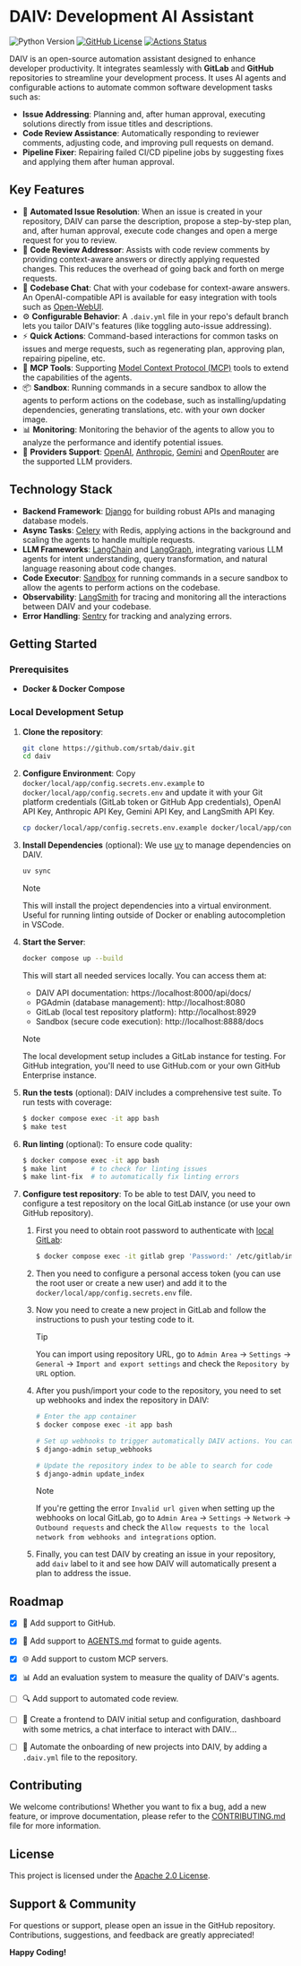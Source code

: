 # DAIV: Development AI Assistant

![Python Version](https://img.shields.io/python/required-version-toml?tomlFilePath=https%3A%2F%2Fraw.githubusercontent.com%2Fsrtab%2Fdaiv%2Fmain%2Fpyproject.toml)
[![GitHub License](https://img.shields.io/github/license/srtab/daiv)](https://github.com/srtab/daiv/blob/main/LICENSE)
[![Actions Status](https://github.com/srtab/daiv/actions/workflows/ci.yml/badge.svg)](https://github.com/srtab/daiv/actions)

DAIV is an open-source automation assistant designed to enhance developer productivity. It integrates seamlessly with **GitLab** and **GitHub** repositories to streamline your development process. It uses AI agents and configurable actions to automate common software development tasks such as:

- **Issue Addressing**: Planning and, after human approval, executing solutions directly from issue titles and descriptions.
- **Code Review Assistance**: Automatically responding to reviewer comments, adjusting code, and improving pull requests on demand.
- **Pipeline Fixer**: Repairing failed CI/CD pipeline jobs by suggesting fixes and applying them after human approval.

## Key Features

- 🚀 **Automated Issue Resolution**: When an issue is created in your repository, DAIV can parse the description, propose a step-by-step plan, and, after human approval, execute code changes and open a merge request for you to review.
- 💬 **Code Review Addressor**: Assists with code review comments by providing context-aware answers or directly applying requested changes. This reduces the overhead of going back and forth on merge requests.
- 🧠 **Codebase Chat**: Chat with your codebase for context-aware answers. An OpenAI-compatible API is available for easy integration with tools such as [Open-WebUI](https://github.com/open-webui/open-webui).
- ⚙️ **Configurable Behavior**: A `.daiv.yml` file in your repo's default branch lets you tailor DAIV's features (like toggling auto-issue addressing).
- ⚡ **Quick Actions**: Command-based interactions for common tasks on issues and merge requests, such as regenerating plan, approving plan, repairing pipeline, etc.
- 🔧 **MCP Tools**: Supporting [Model Context Protocol (MCP)](https://modelcontextprotocol.io/) tools to extend the capabilities of the agents.
- 📦 **Sandbox**: Running commands in a secure sandbox to allow the agents to perform actions on the codebase, such as installing/updating dependencies, generating translations, etc. with your own docker image.
- 📊 **Monitoring**: Monitoring the behavior of the agents to allow you to analyze the performance and identify potential issues.
- 🤖 **Providers Support**: [OpenAI](https://openai.com/api/), [Anthropic](https://www.anthropic.com/api), [Gemini](https://ai.google.dev/gemini) and [OpenRouter](https://openrouter.ai/) are the supported LLM providers.

## Technology Stack

- **Backend Framework**: [Django](https://www.djangoproject.com/) for building robust APIs and managing database models.
- **Async Tasks**: [Celery](https://docs.celeryproject.org/) with Redis, applying actions in the background and scaling the agents to handle multiple requests.
- **LLM Frameworks**: [LangChain](https://python.langchain.com/) and [LangGraph](https://langchain-ai.github.io/langgraph), integrating various LLM agents for intent understanding, query transformation, and natural language reasoning about code changes.
- **Code Executor**: [Sandbox](https://github.com/srtab/daiv-sandbox/) for running commands in a secure sandbox to allow the agents to perform actions on the codebase.
- **Observability**: [LangSmith](https://www.langchain.com/langsmith) for tracing and monitoring all the interactions between DAIV and your codebase.
- **Error Handling**: [Sentry](https://sentry.io/) for tracking and analyzing errors.

## Getting Started

### Prerequisites

- **Docker & Docker Compose**

### Local Development Setup

1. **Clone the repository**:

   ```bash
   git clone https://github.com/srtab/daiv.git
   cd daiv
   ```

2. **Configure Environment**:
   Copy `docker/local/app/config.secrets.env.example` to `docker/local/app/config.secrets.env` and update it with your Git platform credentials (GitLab token or GitHub App credentials), OpenAI API Key, Anthropic API Key, Gemini API Key, and LangSmith API Key.

   ```bash
   cp docker/local/app/config.secrets.env.example docker/local/app/config.secrets.env
   ```

3. **Install Dependencies** (optional):
   We use [uv](https://docs.astral.sh/uv/) to manage dependencies on DAIV.

   ```bash
   uv sync
   ```

   > [!NOTE]
   > This will install the project dependencies into a virtual environment. Useful for running linting outside of Docker or enabling autocompletion in VSCode.

4. **Start the Server**:

   ```bash
   docker compose up --build
   ```

   This will start all needed services locally. You can access them at:

   - DAIV API documentation: https://localhost:8000/api/docs/
   - PGAdmin (database management): http://localhost:8080
   - GitLab (local test repository platform): http://localhost:8929
   - Sandbox (secure code execution): http://localhost:8888/docs

   > [!NOTE]
   > The local development setup includes a GitLab instance for testing. For GitHub integration, you'll need to use GitHub.com or your own GitHub Enterprise instance.

5. **Run the tests** (optional):
   DAIV includes a comprehensive test suite. To run tests with coverage:

   ```bash
   $ docker compose exec -it app bash
   $ make test
   ```

6. **Run linting** (optional):
   To ensure code quality:

   ```bash
   $ docker compose exec -it app bash
   $ make lint      # to check for linting issues
   $ make lint-fix  # to automatically fix linting errors
   ```

7. **Configure test repository**:
   To be able to test DAIV, you need to configure a test repository on the local GitLab instance (or use your own GitHub repository).

   1. First you need to obtain root password to authenticate with [local GitLab](http://localhost:8929):

      ```bash
      $ docker compose exec -it gitlab grep 'Password:' /etc/gitlab/initial_root_password
      ```

   2. Then you need to configure a personal access token (you can use the root user or create a new user) and add it to the `docker/local/app/config.secrets.env` file.

   3. Now you need to create a new project in GitLab and follow the instructions to push your testing code to it.

      > [!TIP]
      > You can import using repository URL, go to `Admin Area` -> `Settings` -> `General` -> `Import and export settings` and check the `Repository by URL` option.

   4. After you push/import your code to the repository, you need to set up webhooks and index the repository in DAIV:

      ```bash
      # Enter the app container
      $ docker compose exec -it app bash

      # Set up webhooks to trigger automatically DAIV actions. You can disable SSL verification for local development by adding `--disable-ssl-verification` to the command.
      $ django-admin setup_webhooks

      # Update the repository index to be able to search for code
      $ django-admin update_index
      ```

      > [!NOTE]
      > If you're getting the error `Invalid url given` when setting up the webhooks on local GitLab, go to `Admin Area` -> `Settings` -> `Network` -> `Outbound requests` and check the `Allow requests to the local network from webhooks and integrations` option.

   5. Finally, you can test DAIV by creating an issue in your repository, add `daiv` label to it and see how DAIV will automatically present a plan to address the issue.


## Roadmap

- [x] 🐙 Add support to GitHub.
- [x] 🤖 Add support to [AGENTS.md](https://agents.md/) format to guide agents.
- [x] 🌐 Add support to custom MCP servers.
- [x] 📊 Add an evaluation system to measure the quality of DAIV's agents.
- [ ] 🔍 Add support to automated code review.
- [ ] 🎨 Create a frontend to DAIV initial setup and configuration, dashboard with some metrics, a chat interface to interact with DAIV...
- [ ] 🚀 Automate the onboarding of new projects into DAIV, by adding a `.daiv.yml` file to the repository.


## Contributing

We welcome contributions! Whether you want to fix a bug, add a new feature, or improve documentation, please refer to the [CONTRIBUTING.md](CONTRIBUTING.md) file for more information.

## License

This project is licensed under the [Apache 2.0 License](LICENSE).

## Support & Community

For questions or support, please open an issue in the GitHub repository. Contributions, suggestions, and feedback are greatly appreciated!

**Happy Coding!**
